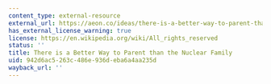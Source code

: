 ```yaml
---
content_type: external-resource
external_url: https://aeon.co/ideas/there-is-a-better-way-to-parent-than-the-nuclear-family
has_external_license_warning: true
license: https://en.wikipedia.org/wiki/All_rights_reserved
status: ''
title: There is a Better Way to Parent than the Nuclear Family
uid: 942d6ac5-263c-486e-936d-eba6a4aa235d
wayback_url: ''
---
```

